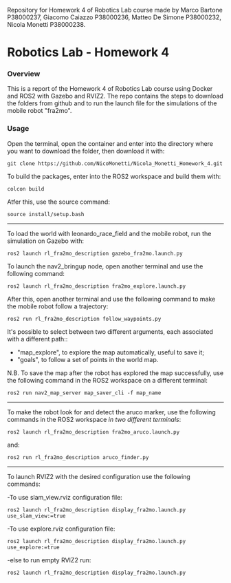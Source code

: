 Repository for Homework 4 of Robotics Lab course made by Marco Bartone P38000237, Giacomo Caiazzo P38000236, Matteo De Simone P38000232, Nicola Monetti P38000238.

# Robotics Lab - Homework 4

### Overview
This is a report of the Homework 4 of Robotics Lab course using Docker and ROS2 with Gazebo and RVIZ2. The repo contains the steps to download the folders from github and to run the launch file for the simulations of the mobile robot "fra2mo".

### Usage

Open the terminal, open the container and enter into the directory where you want to download the folder, then download it with:

	git clone https://github.com/NicoMonetti/Nicola_Monetti_Homework_4.git

To build the packages, enter into the ROS2 workspace and build them with:

	colcon build

Atfer this, use the source command:

	source install/setup.bash

--------------------------------

To load the world with leonardo_race_field and the mobile robot, run the simulation on Gazebo with:

	ros2 launch rl_fra2mo_description gazebo_fra2mo.launch.py

To launch the nav2_bringup node, open another terminal and use the following command:

	ros2 launch rl_fra2mo_description fra2mo_explore.launch.py

After this, open another terminal and use the following command to make the mobile robot follow a trajectory:
      
	ros2 run rl_fra2mo_description follow_waypoints.py

It's possible to select between two different arguments, each associated with a different path::
-  "map_explore", to explore the map automatically, useful to save it;
-  "goals", to follow a set of points in the world map.

N.B. To save the map after the robot has explored the map successfully, use the following command in the ROS2 workspace on a different terminal:

	ros2 run nav2_map_server map_saver_cli -f map_name

--------------------------------

To make the robot look for and detect the aruco marker, use the following commands in the ROS2 workspace *in two different terminals*:

	ros2 launch rl_fra2mo_description fra2mo_aruco.launch.py
and:
	
	ros2 run rl_fra2mo_description aruco_finder.py

--------------------------------

To launch RVIZ2 with the desired configuration use the following commands:

-To use slam_view.rviz configuration file:

	ros2 launch rl_fra2mo_description display_fra2mo.launch.py use_slam_view:=true

-To use explore.rviz configuration file:
  
	ros2 launch rl_fra2mo_description display_fra2mo.launch.py use_explore:=true

-else to run empty RVIZ2 run:

	ros2 launch rl_fra2mo_description display_fra2mo.launch.py      
